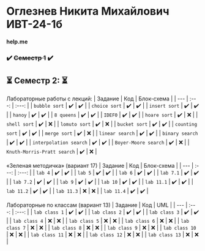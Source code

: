 # Оглезнев Никита Михайлович ИВТ-24-1б

#### help.me

### ✔️ ~~Семестр 1~~ ✔️ 

## ⏳ **Семестр 2:** ⏳


Лабораторные работы с лекций:
| Задание | Код | Блок-схема |
| --- | :---: | :---: |
| `bubble sort` | ✔️  | ✔️ |
| `choice sort` | ✔️  | ✔️ |
| `insert sort` | ✔️  | ✔️ |
| `hanoy` | ✔️  | ✔️ |
| `8 queens` | ✔️  | ✔️ |
| `IDEF0` | ✔️  | ✔️ |
| `hoare sort` | ✔️  | ❌ |
| `shell sort` | ✔️  | ❌ |
| `lomuto sort` | ✔️  | ❌ |
| `bucket sort` | ✔️  | ✔️ |
| `counting sort` | ✔️  | ✔️ |
| `merge sort` | ✔️  | ❌ |
| `linear search` | ✔️  | ✔️ |
| `binary search` | ✔️  | ✔️ |
| `interpolation search` | ✔️  | ✔️ |
| `Boyer-Moore search` | ✔️  | ❌ |
| `Knuth-Morris-Pratt search` | ✔️  | ❌ |




«Зеленая методичка» (вариант 17)
| Задание | Код | Блок-схема |
| --- | :---: | :---: |
| `lab 4` | ✔️  | ✔️ |
| `lab 5` | ✔️  | ✔️ |
| `lab 6` | ✔️  | ✔️ |
| `lab 7.1` | ✔️  | ✔️ |
| `lab 7.2` | ✔️  | ✔️ |
| `lab 9` | ✔️  | ✔️ |
| `lab 10` | ✔️  | ✔️ |
| `lab 11.1` | ✔️  | ✔️ |
| `lab 11.2` | ✔️  | ✔️ |
| `lab 11.3` | ❌  | ❌ |
| `lab 11.4` | ✔️  | ✔️ |




Лабораторные по классам (вариант 13)
| Задание | Код | UML |
| --- | :---: | :---: |
| `lab class 1` | ✔️  | ✔️ |
| `lab class 2` | ✔️  | ✔️ |
| `lab class 3` | ✔️  | ✔️ |
| `lab class 4` | ❌  | ❌ |
| `lab class 5` | ❌  | ❌ |
| `lab class 6` | ❌  | ❌ |
| `lab class 7` | ❌  | ❌ |
| `lab class 8` | ❌  | ❌ |
| `lab class 9` | ❌  | ❌ |
| `lab class 10` | ❌  | ❌ |
| `lab class 11` | ❌  | ❌ |
| `lab class 12` | ❌  | ❌ |
| `lab class 13` | ❌  | ❌ |
